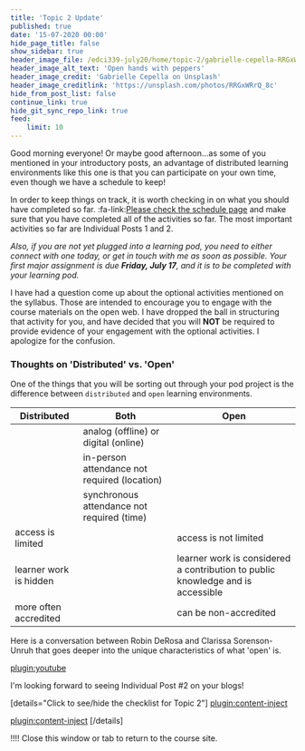 ```yaml
---
title: 'Topic 2 Update'
published: true
date: '15-07-2020 00:00'
hide_page_title: false
show_sidebar: true
header_image_file: /edci339-july20/home/topic-2/gabrielle-cepella-RRGxWRrQ_8c-unsplash.jpg
header_image_alt_text: 'Open hands with peppers'
header_image_credit: 'Gabrielle Cepella on Unsplash'
header_image_creditlink: 'https://unsplash.com/photos/RRGxWRrQ_8c'
hide_from_post_list: false
continue_link: true
hide_git_sync_repo_link: true
feed:
    limit: 10
---
```


Good morning everyone! Or maybe good afternoon...as some of you mentioned in your introductory posts, an advantage of distributed learning environments like this one is that you can participate on your own time, even though we have a schedule to keep!

In order to keep things on track, it is worth checking in on what you should have completed so far. :fa-link:[Please check the schedule page](https://teaching.madland.ca/edci339-july20/schedule) and make sure that you have completed all of the activities so far. The most important activities so far are Individual Posts 1 and 2.

*Also, if you are not yet plugged into a learning pod, you need to either connect with one today, or get in touch with me as soon as possible. Your first major assignment is due **Friday, July 17**, and it is to be completed with your learning pod.*

I have had a question come up about the optional activities mentioned on the syllabus. Those are intended to encourage you to engage with the course materials on the open web. I have dropped the ball in structuring that activity for you, and have decided that you will **NOT** be required to provide evidence of your engagement with the optional activities. I apologize for the confusion.

### Thoughts on 'Distributed' vs. 'Open'

One of the things that you will be sorting out through your pod project is the difference between `distributed` and `open` learning environments.

| Distributed | Both | Open |
|---|---|---|
|   | analog (offline) or digital (online)  |   |
|   | in-person attendance not required (location)  |   |
|   | synchronous attendance not required (time)  |   |
| access is limited   |   | access is not limited   |
| learner work is hidden   |   | learner work is considered a contribution to public knowledge and is accessible   |
| more often accredited   |   | can be non-accredited   |

Here is a conversation between Robin DeRosa and Clarissa Sorenson-Unruh that goes deeper into the unique characteristics of what 'open' is.

[plugin:youtube](https://www.youtube.com/watch?v=R6Hqjkk-tsI)

I'm looking forward to seeing Individual Post #2 on your blogs!

[details="Click to see/hide the checklist for Topic 2"]
[plugin:content-inject](_important-reminders)

[plugin:content-inject](_writing-prompt)
[/details]

!!!! Close this window or tab to return to the course site.
